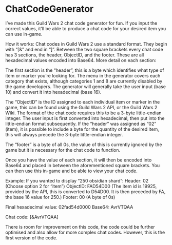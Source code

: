# ChatCodeGenerator

I’ve made this Guild Wars 2 chat code generator for fun. If you input the correct values, it’ll be able to produce a chat code for your desired item you can use in-game.

How it works:
Chat codes in Guild Wars 2 use a standard format. They begin with “[&” and end in “]”. Between the two square brackets every chat code has 3 sections, the header, ObjectID, and the footer. These are all hexadecimal values encoded into Base64.  More detail on each section:

The first section is the “header”, this is a byte which identifies what type of item or marker you’re looking for. The menu in the generator covers each category that exists, although categories 1 and 8 are currently disabled by the game developers. The generator will generally take the user input (base 10) and convert it into hexadecimal (base 16).

The “ObjectID” is the ID assigned to each individual item or marker in the game, this can be found using the Guild Wars 2 API, or the Guild Wars 2 Wiki. The format of the chat code requires this to be a 3-byte little-endian integer. The user input is first converted into hexadecimal, then put into the little-endian format subsequently. If the “header” was assigned as “02” (item), it is possible to include a byte for the quantity of the desired item, this will always precede the 3-byte little-endian integer.

The “footer” is a byte of all 0s, the value of this is currently ignored by the game but it is necessary for the chat code to function.

Once you have the value of each section, it will then be encoded into Base64 and placed in between the aforementioned square brackets. You can then use this in-game and be able to view your chat code.

Example:
If you wanted to display “250 obsidian shard”:
Header: 02 (Choose option 2 for “item”)
ObjectID: FAD54D00 (The item id is 19925, provided by the API, this is converted to D54D00. It is then preceded by FA, the base 16 value for 250.)
Footer: 00 (A byte of 0s)

Final hexadecimal value: 02fad54d0000
Base64: AvrVTQAA

Chat code: [&AvrVTQAA]

There is room for improvement on this code, the code could be further optimised and also allow for more complex chat codes. However, this is the first version of the code.
